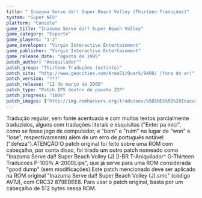 ```yaml
---
title: " Inazuma Serve da!! Super Beach Volley (Thirteen Traduções)"
system: "Super NES"
platform: "Console"
game_title: "Inazuma Serve da!! Super Beach Volley"
game_category: "Esporte"
game_players: "1-2"
game_developer: "Virgin Interactive Entertainment"
game_publisher: "Virgin Interactive Entertainment"
game_release_date: "agosto de 1995"
patch_author: "Aniquilador^"
patch_group: "Thirteen Traduções (extinto)"
patch_site: "http://www.geocities.com/Area51/Quark/9408/ (fora do ar)"
patch_version: "???"
patch_release: "12 de março de 2000"
patch_type: "Patch IPS dentro de pacote ZIP"
patch_progress: "100%"
patch_images: ["http://img.romhackers.org/traducoes/%5BSNES%5D%20Inazuma%20Serve%20da!!%20Super%20Beach%20Volley%20-%20Thirteen%20Traducoes%20-%201.png","http://img.romhackers.org/traducoes/%5BSNES%5D%20Inazuma%20Serve%20da!!%20Super%20Beach%20Volley%20-%20Thirteen%20Traducoes%20-%202.png","http://img.romhackers.org/traducoes/%5BSNES%5D%20Inazuma%20Serve%20da!!%20Super%20Beach%20Volley%20-%20Thirteen%20Traducoes%20-%203.png"]
---
```

Tradução regular, sem fonte acentuada e com muitos textos parcialmente traduzidos, alguns com traduções literais e esquisitas ("Enter pa inici", como se fosse jogo de computador, e "bom" e "ruim" no lugar de "won" e "lose", respectivamente) além de um erro de português notável ("defeza").ATENÇÃO:O patch original foi feito sobre uma ROM com cabeçalho, por conta disso, foi tirado um outro patch nomeado como "Inazuma Serve da!! Super Beach Volley (J) [I-BR T-Aniquilador^ G-Thirteen Traducoes P-100% A-2000].ips", que já serve para uma ROM considerada "good dump" (sem modificações).Este patch mencionado deve ser aplicado na ROM original "Inazuma Serve da!! Super Beach Volley (J).smc" (código AV7J), com CRC32 879EDEE8. Para usar o patch original, basta por um cabeçalho de 512 bytes nessa ROM.